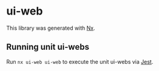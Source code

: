 # ui-web

This library was generated with [Nx](https://nx.dev).

## Running unit ui-webs

Run `nx ui-web ui-web` to execute the unit ui-webs via [Jest](https://jestjs.io).
